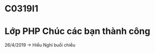 # C0319I1
Lớp PHP Chúc các bạn thành công
==============================================
26/4/2019 -> Hiếu Nghỉ buổi chiều
